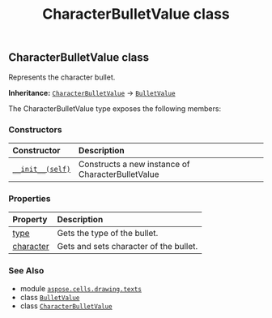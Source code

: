 ﻿---
title: CharacterBulletValue class
second_title: Aspose.Cells for Python via .NET API References
description: 
type: docs
weight: 40
url: /aspose.cells.drawing.texts/characterbulletvalue/
is_root: false
---

## CharacterBulletValue class

Represents the character bullet.



**Inheritance:** [`CharacterBulletValue`](/cells/python-net/aspose.cells.drawing.texts/characterbulletvalue) → 
[`BulletValue`](/cells/python-net/aspose.cells.drawing.texts/bulletvalue)



The CharacterBulletValue type exposes the following members:

### Constructors
| Constructor | Description |
| :- | :- |
| [`__init__(self)`](/cells/python-net/aspose.cells.drawing.texts/characterbulletvalue/__init__/#) | Constructs a new instance of CharacterBulletValue |


### Properties
| Property | Description |
| :- | :- |
| [type](/cells/python-net/aspose.cells.drawing.texts/characterbulletvalue/type) | Gets the type of the bullet. |
| [character](/cells/python-net/aspose.cells.drawing.texts/characterbulletvalue/character) | Gets and sets character of the bullet. |



### See Also
* module [`aspose.cells.drawing.texts`](..)
* class [`BulletValue`](/cells/python-net/aspose.cells.drawing.texts/bulletvalue)
* class [`CharacterBulletValue`](/cells/python-net/aspose.cells.drawing.texts/characterbulletvalue)
